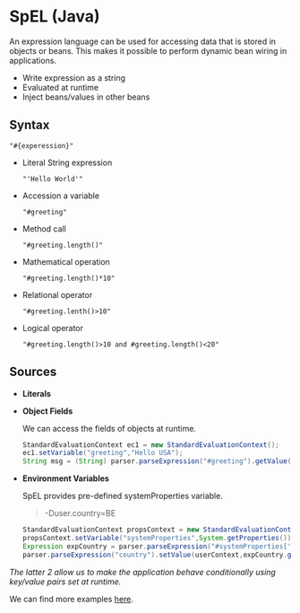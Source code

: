 # SpEL (Java)

An expression language can be used for accessing data that is stored in objects or beans.
This makes it possible to perform dynamic bean wiring in applications.

- Write expression as a string
- Evaluated at runtime
- Inject beans/values in other beans

## Syntax

```
"#{experession}"
```

- Literal String expression
  
  ```
  "'Hello World'"
  ```

- Accession a variable

  ```
  "#greeting"
  ```

- Method call

  ```
  "#greeting.length()"
  ```

- Mathematical operation

  ```
  "#greeting.length()*10"
  ```
  
- Relational operator

  ```
  "#greeting.lenth()>10"
  ```

- Logical operator

  ```
  "#greeting.length()>10 and #greeting.length()<20"
  ```
  
## Sources

- **Literals**
- **Object Fields**

  We can access the fields of objects at runtime.

  ```java
  StandardEvaluationContext ec1 = new StandardEvaluationContext();
  ec1.setVariable("greeting","Hello USA");
  String msg = (String) parser.parseExpression("#greeting").getValue(ec1);
  ```

- **Environment Variables**

  SpEL provides pre-defined systemProperties variable.

  > -Duser.country=BE

  ```java
  StandardEvaluationContext propsContext = new StandardEvaluationContext();
  propsContext.setVariable("systemProperties",System.getProperties());
  Expression expCountry = parser.parseExpression("#systemProperties['user.country']");
  parser.parseExpression("country").setValue(userContext,expCountry.getValue(propsContext));
  ```

*The latter 2 allow us to make the application behave conditionally using key/value pairs set at runtime.*

We can find more examples [here](https://www.baeldung.com/spring-expression-language).